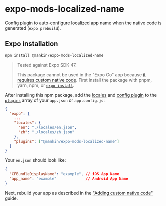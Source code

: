 # expo-mods-localized-name

Config plugin to auto-configure localized app name when the native code is generated (`expo prebuild`).

## Expo installation

```bash
npm install @mankin/expo-mods-localized-name
```

> Tested against Expo SDK 47.
>
> This package cannot be used in the "Expo Go" app because [it requires custom native code](https://docs.expo.io/workflow/customizing/).
> First install the package with pnpm, yarn, npm, or [`expo install`](https://docs.expo.io/workflow/expo-cli/#expo-install).

After installing this npm package, add the [locales](https://docs.expo.dev/guides/localization/#translating-app-metadata) and [config plugin](https://docs.expo.io/guides/config-plugins/) to the [`plugins`](https://docs.expo.io/versions/latest/config/app/#plugins) array of your `app.json` or `app.config.js`:

```json
{
  "expo": {
    ...
    "locales": {
      "en": "./locales/en.json",
      "zh": "./locales/zh.json"
    },
    "plugins": ["@mankin/expo-mods-localized-name"]
  }
}
```

Your `en.json` should look like:

```json
{
  "CFBundleDisplayName": "example", // iOS App Name
  "app_name": "example"             // Android App Name
}
```

Next, rebuild your app as described in the ["Adding custom native code"](https://docs.expo.io/workflow/customizing/) guide.
